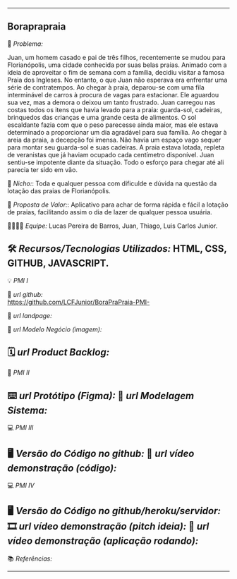 -------------------
Boraprapraia
-------------------
🙁 _*Problema:*_

Juan, um homem casado e pai de três filhos, recentemente se mudou para Florianópolis, uma cidade conhecida por suas belas praias. Animado com a ideia de aproveitar o fim de semana com a família, decidiu visitar a famosa Praia dos Ingleses.
No entanto, o que Juan não esperava era enfrentar uma série de contratempos. Ao chegar à praia, deparou-se com uma fila interminável de carros à procura de vagas para estacionar. Ele aguardou sua vez, mas a demora o deixou um tanto frustrado. Juan carregou nas costas todos os itens que havia levado para a praia: guarda-sol, cadeiras, brinquedos das crianças e uma grande cesta de alimentos. O sol escaldante fazia com que o peso parecesse ainda maior, mas ele estava determinado a proporcionar um dia agradável para sua família.
Ao chegar à areia da praia, a decepção foi imensa. Não havia um espaço vago sequer para montar seu guarda-sol e suas cadeiras. A praia estava lotada, repleta de veranistas que já haviam ocupado cada centímetro disponível. Juan sentiu-se impotente diante da situação. Todo o esforço para chegar até ali parecia ter sido em vão.

🙂 _*Nicho:*_: 
Toda e qualquer pessoa com dificulde e dúvida na questão da lotação das praias de Florianópolis. 

🎁 _*Proposta de Valor:*_: 
Aplicativo para achar de forma rápida e fácil a lotação de praias, facilitando assim o dia de lazer de qualquer pessoa usuária.

🧑‍💻👩‍💻 _*Equipe:*_ Lucas Pereira de Barros, Juan, Thiago, Luis Carlos Junior. 

🛠️ _*Recursos/Tecnologias Utilizados:*_ HTML, CSS, GITHUB, JAVASCRIPT.
-------------------
💡 *PMI I*

🔗 _*url github:*_  
https://github.com/LCFJunior/BoraPraPraia-PMI-

🛬 _*url landpage:*_

🤝 _*url Modelo Negócio (imagem):*_

🗓️ _*url Product Backlog:*_
-------------------
📲 *PMI II*

⌨️ _*url Protótipo (Figma):*_
📝 _*url Modelagem Sistema:*_
-------------------
💻 *PMI III*

🖥️ _*Versão do Código no github:*_
🎥 _*url vídeo demonstração (código):*_
-------------------
💻 *PMI IV*

🖥️ _*Versão do Código no github/heroku/servidor:*_
🎞️ _*url vídeo demonstração (pitch ideia):*_
🎥 _*url vídeo demonstração (aplicação rodando):*_
-------------------
📚 *Referências:*

-------------------
